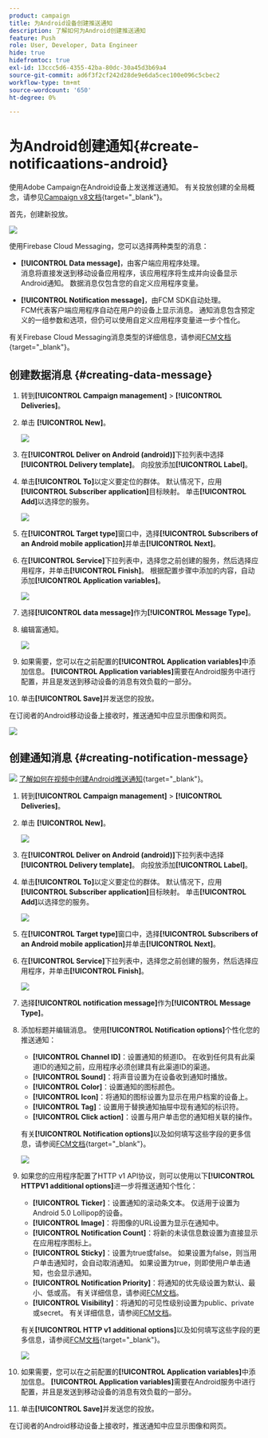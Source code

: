 ```yaml
---
product: campaign
title: 为Android设备创建推送通知
description: 了解如何为Android创建推送通知
feature: Push
role: User, Developer, Data Engineer
hide: true
hidefromtoc: true
exl-id: 13ccc5d6-4355-42ba-80dc-30a45d3b69a4
source-git-commit: ad6f3f2cf242d28de9e6da5cec100e096c5cbec2
workflow-type: tm+mt
source-wordcount: '650'
ht-degree: 0%

---
```


# 为Android创建通知{#create-notificaations-android}

使用Adobe Campaign在Android设备上发送推送通知。 有关投放创建的全局概念，请参见[Campaign v8文档](https://experienceleague.adobe.com/docs/campaign/campaign-v8/send/create-message.html?lang=zh-Hans){target="_blank"}。

首先，创建新投放。

![](assets/nmac_delivery_1.png)

使用Firebase Cloud Messaging，您可以选择两种类型的消息：

* **[!UICONTROL Data message]**，由客户端应用程序处理。
  <br>消息将直接发送到移动设备应用程序，该应用程序将生成并向设备显示Android通知。 数据消息仅包含您的自定义应用程序变量。

* **[!UICONTROL Notification message]**，由FCM SDK自动处理。
  <br> FCM代表客户端应用程序自动在用户的设备上显示消息。 通知消息包含预定义的一组参数和选项，但仍可以使用自定义应用程序变量进一步个性化。

有关Firebase Cloud Messaging消息类型的详细信息，请参阅[FCM文档](https://firebase.google.com/docs/cloud-messaging/concept-options#notifications_and_data_messages){target="_blank"}。


## 创建数据消息 {#creating-data-message}

1. 转到&#x200B;**[!UICONTROL Campaign management]** > **[!UICONTROL Deliveries]**。

1. 单击 **[!UICONTROL New]**。

   ![](assets/nmac_android_3.png)

1. 在&#x200B;**[!UICONTROL Deliver on Android (android)]**&#x200B;下拉列表中选择&#x200B;**[!UICONTROL Delivery template]**。 向投放添加&#x200B;**[!UICONTROL Label]**。

1. 单击&#x200B;**[!UICONTROL To]**&#x200B;以定义要定位的群体。 默认情况下，应用&#x200B;**[!UICONTROL Subscriber application]**&#x200B;目标映射。 单击&#x200B;**[!UICONTROL Add]**&#x200B;以选择您的服务。

   ![](assets/nmac_android_7.png)

1. 在&#x200B;**[!UICONTROL Target type]**&#x200B;窗口中，选择&#x200B;**[!UICONTROL Subscribers of an Android mobile application]**&#x200B;并单击&#x200B;**[!UICONTROL Next]**。

1. 在&#x200B;**[!UICONTROL Service]**&#x200B;下拉列表中，选择您之前创建的服务，然后选择应用程序，并单击&#x200B;**[!UICONTROL Finish]**。
根据配置步骤中添加的内容，自动添加&#x200B;**[!UICONTROL Application variables]**。

   ![](assets/nmac_android_6.png)

1. 选择&#x200B;**[!UICONTROL data message]**&#x200B;作为&#x200B;**[!UICONTROL Message Type]**。

1. 编辑富通知。

   ![](assets/nmac_android_5.png)

1. 如果需要，您可以在之前配置的&#x200B;**[!UICONTROL Application variables]**&#x200B;中添加信息。 **[!UICONTROL Application variables]**&#x200B;需要在Android服务中进行配置，并且是发送到移动设备的消息有效负载的一部分。

1. 单击&#x200B;**[!UICONTROL Save]**&#x200B;并发送您的投放。

在订阅者的Android移动设备上接收时，推送通知中应显示图像和网页。

![](assets/nmac_android_4.png)

## 创建通知消息 {#creating-notification-message}

![](assets/do-not-localize/how-to-video.png) [了解如何在视频中创建Android推送通知](https://experienceleague.adobe.com/docs/campaign-classic-learn/getting-started-with-push-notifications-for-android/configuring-and-sending-push-notifications.html?lang=zh-Hans#additional-resources){target="_blank"}。

1. 转到&#x200B;**[!UICONTROL Campaign management]** > **[!UICONTROL Deliveries]**。

1. 单击 **[!UICONTROL New]**。

   ![](assets/nmac_android_3.png)

1. 在&#x200B;**[!UICONTROL Deliver on Android (android)]**&#x200B;下拉列表中选择&#x200B;**[!UICONTROL Delivery template]**。 向投放添加&#x200B;**[!UICONTROL Label]**。

1. 单击&#x200B;**[!UICONTROL To]**&#x200B;以定义要定位的群体。 默认情况下，应用&#x200B;**[!UICONTROL Subscriber application]**&#x200B;目标映射。 单击&#x200B;**[!UICONTROL Add]**&#x200B;以选择您的服务。

   ![](assets/nmac_android_7.png)

1. 在&#x200B;**[!UICONTROL Target type]**&#x200B;窗口中，选择&#x200B;**[!UICONTROL Subscribers of an Android mobile application]**&#x200B;并单击&#x200B;**[!UICONTROL Next]**。

1. 在&#x200B;**[!UICONTROL Service]**&#x200B;下拉列表中，选择您之前创建的服务，然后选择应用程序，并单击&#x200B;**[!UICONTROL Finish]**。

   ![](assets/nmac_android_6.png)

1. 选择&#x200B;**[!UICONTROL notification message]**&#x200B;作为&#x200B;**[!UICONTROL Message Type]**。

1. 添加标题并编辑消息。 使用&#x200B;**[!UICONTROL Notification options]**&#x200B;个性化您的推送通知：

   * **[!UICONTROL Channel ID]**：设置通知的频道ID。 在收到任何具有此渠道ID的通知之前，应用程序必须创建具有此渠道ID的渠道。
   * **[!UICONTROL Sound]**：将声音设置为在设备收到通知时播放。
   * **[!UICONTROL Color]**：设置通知的图标颜色。
   * **[!UICONTROL Icon]**：将通知的图标设置为显示在用户档案的设备上。
   * **[!UICONTROL Tag]**：设置用于替换通知抽屉中现有通知的标识符。
   * **[!UICONTROL Click action]**：设置与用户单击您的通知相关联的操作。

   有关&#x200B;**[!UICONTROL Notification options]**&#x200B;以及如何填写这些字段的更多信息，请参阅[FCM文档](https://firebase.google.com/docs/reference/fcm/rest/v1/projects.messages#androidnotification){target="_blank"}。

   ![](assets/nmac_android_8.png)

1. 如果您的应用程序配置了HTTP v1 API协议，则可以使用以下&#x200B;**[!UICONTROL HTTPV1 additional options]**&#x200B;进一步将推送通知个性化：

   * **[!UICONTROL Ticker]**：设置通知的滚动条文本。 仅适用于设置为Android 5.0 Lollipop的设备。
   * **[!UICONTROL Image]**：将图像的URL设置为显示在通知中。
   * **[!UICONTROL Notification Count]**：将新的未读信息数设置为直接显示在应用程序图标上。
   * **[!UICONTROL Sticky]**：设置为true或false。 如果设置为false，则当用户单击通知时，会自动取消通知。 如果设置为true，则即使用户单击通知，也会显示通知。
   * **[!UICONTROL Notification Priority]**：将通知的优先级设置为默认、最小、低或高。 有关详细信息，请参阅[FCM文档](https://firebase.google.com/docs/reference/fcm/rest/v1/projects.messages#NotificationPriority)。
   * **[!UICONTROL Visibility]**：将通知的可见性级别设置为public、private或secret。 有关详细信息，请参阅[FCM文档](https://firebase.google.com/docs/reference/fcm/rest/v1/projects.messages#visibility)。

   有关&#x200B;**[!UICONTROL HTTP v1 additional options]**&#x200B;以及如何填写这些字段的更多信息，请参阅[FCM文档](https://firebase.google.com/docs/reference/fcm/rest/v1/projects.messages#androidnotification){target="_blank"}。

   ![](assets/nmac_android_9.png)

1. 如果需要，您可以在之前配置的&#x200B;**[!UICONTROL Application variables]**&#x200B;中添加信息。 **[!UICONTROL Application variables]**&#x200B;需要在Android服务中进行配置，并且是发送到移动设备的消息有效负载的一部分。

1. 单击&#x200B;**[!UICONTROL Save]**&#x200B;并发送您的投放。

在订阅者的Android移动设备上接收时，推送通知中应显示图像和网页。
